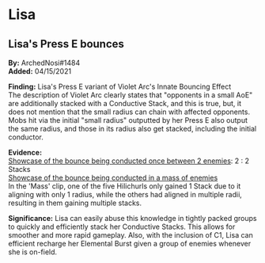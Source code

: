 # Lisa

## Lisa's Press E bounces

**By:** ArchedNosi\#1484  
**Added:** 04/15/2021

**Finding:** Lisa's Press E variant of Violet Arc's Innate Bouncing Effect  
The description of Violet Arc clearly states that "opponents in a small AoE" are additionally stacked with a Conductive Stack, and this is true, but, it does not mention that the small radius can chain with affected opponents.
Mobs hit via the initial "small radius" outputted by her Press E also output the same radius, and those in its radius also get stacked, including the initial conductor.

**Evidence:**  
[Showcase of the bounce being conducted once between 2 enemies](https://youtu.be/10QqWDgefpU): 2 : 2 Stacks  
[Showcase of the bounce being conducted in a mass of enemies](https://youtu.be/t8SdGCkJ1lM)  
In the 'Mass' clip, one of the five Hilichurls only gained 1 Stack due to it aligning with only 1 radius, while the others had aligned in multiple radii, resulting in them gaining multiple stacks.

**Significance:**
Lisa can easily abuse this knowledge in tightly packed groups to quickly and efficiently stack her Conductive Stacks. This allows for smoother and more rapid gameplay.
Also, with the inclusion of C1, Lisa can efficient recharge her Elemental Burst given a group of enemies whenever she is on-field.

